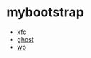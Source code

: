 # mybootstrap
* [xfc](https://hsiangleev.github.io/mybootstrap/xfc)
* [ghost](https://hsiangleev.github.io/mybootstrap/ghost)
* [wp](https://hsiangleev.github.io/mybootstrap/wp)

